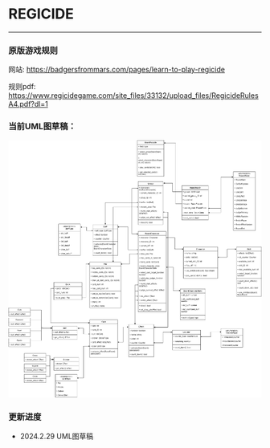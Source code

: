 # REGICIDE
---
### 原版游戏规则
网站: https://badgersfrommars.com/pages/learn-to-play-regicide

规则pdf: https://www.regicidegame.com/site_files/33132/upload_files/RegicideRulesA4.pdf?dl=1
### 当前UML图草稿：
![Alt text](REGICIDE_UML_v1.1-2.png)
### 更新进度
+ 2024.2.29 UML图草稿